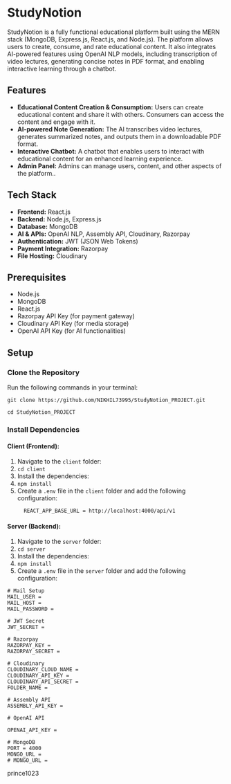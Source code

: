 


# StudyNotion

StudyNotion is a fully functional educational platform built using the MERN stack (MongoDB, Express.js, React.js, and Node.js). The platform allows users to create, consume, and rate educational content. It also integrates AI-powered features using OpenAI NLP models, including transcription of video lectures, generating concise notes in PDF format, and enabling interactive learning through a chatbot.

## Features

- **Educational Content Creation & Consumption:** Users can create educational content and share it with others. Consumers can access the content and engage with it.
- **AI-powered Note Generation:** The AI transcribes video lectures, generates summarized notes, and outputs them in a downloadable PDF format.
- **Interactive Chatbot:** A chatbot that enables users to interact with educational content for an enhanced learning experience.
- **Admin Panel:** Admins can manage users, content, and other aspects of the platform..

## Tech Stack

- **Frontend:** React.js
- **Backend:** Node.js, Express.js
- **Database:** MongoDB
- **AI & APIs:** OpenAI NLP, Assembly API, Cloudinary, Razorpay
- **Authentication:** JWT (JSON Web Tokens)
- **Payment Integration:** Razorpay
- **File Hosting:** Cloudinary

## Prerequisites

- Node.js
- MongoDB
- React.js
- Razorpay API Key (for payment gateway)
- Cloudinary API Key (for media storage)
- OpenAI API Key (for AI functionalities)

## Setup

### Clone the Repository

Run the following commands in your terminal:

``` git clone https://github.com/NIKHIL73995/StudyNotion_PROJECT.git ```

``` cd StudyNotion_PROJECT ```


### Install Dependencies

#### Client (Frontend):

1. Navigate to the `client` folder:
2. ``` cd client ```
3. Install the dependencies:
4. ``` npm install ```  
5. Create a `.env` file in the `client` folder and add the following configuration:
   ```
     REACT_APP_BASE_URL = http://localhost:4000/api/v1
   ```



#### Server (Backend):

1. Navigate to the `server` folder:
2. ``` cd server ```
3. Install the dependencies:
4. ``` npm install ```
3. Create a `.env` file in the `server` folder and add the following configuration:
```  
# Mail Setup
MAIL_USER = 
MAIL_HOST = 
MAIL_PASSWORD = 

# JWT Secret
JWT_SECRET = 

# Razorpay
RAZORPAY_KEY = 
RAZORPAY_SECRET = 

# Cloudinary
CLOUDINARY_CLOUD_NAME = 
CLOUDINARY_API_KEY = 
CLOUDINARY_API_SECRET = 
FOLDER_NAME = 

# Assembly API
ASSEMBLY_API_KEY =

# OpenAI API

OPENAI_API_KEY = 

# MongoDB
PORT = 4000
MONGO_URL = 
# MONGO_URL = 

```
prince1023 


